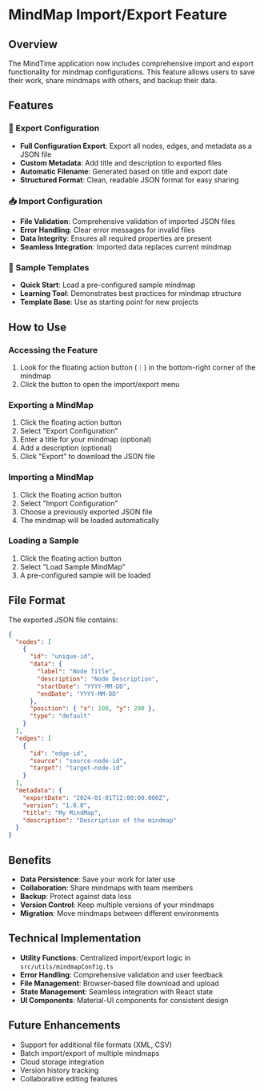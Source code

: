 # MindMap Import/Export Feature

## Overview

The MindTime application now includes comprehensive import and export functionality for mindmap configurations. This feature allows users to save their work, share mindmaps with others, and backup their data.

## Features

### 🔄 Export Configuration
- **Full Configuration Export**: Export all nodes, edges, and metadata as a JSON file
- **Custom Metadata**: Add title and description to exported files
- **Automatic Filename**: Generated based on title and export date
- **Structured Format**: Clean, readable JSON format for easy sharing

### 📥 Import Configuration
- **File Validation**: Comprehensive validation of imported JSON files
- **Error Handling**: Clear error messages for invalid files
- **Data Integrity**: Ensures all required properties are present
- **Seamless Integration**: Imported data replaces current mindmap

### 🎯 Sample Templates
- **Quick Start**: Load a pre-configured sample mindmap
- **Learning Tool**: Demonstrates best practices for mindmap structure
- **Template Base**: Use as starting point for new projects

## How to Use

### Accessing the Feature
1. Look for the floating action button (⋮) in the bottom-right corner of the mindmap
2. Click the button to open the import/export menu

### Exporting a MindMap
1. Click the floating action button
2. Select "Export Configuration"
3. Enter a title for your mindmap (optional)
4. Add a description (optional)
5. Click "Export" to download the JSON file

### Importing a MindMap
1. Click the floating action button
2. Select "Import Configuration"
3. Choose a previously exported JSON file
4. The mindmap will be loaded automatically

### Loading a Sample
1. Click the floating action button
2. Select "Load Sample MindMap"
3. A pre-configured sample will be loaded

## File Format

The exported JSON file contains:

```json
{
  "nodes": [
    {
      "id": "unique-id",
      "data": {
        "label": "Node Title",
        "description": "Node Description",
        "startDate": "YYYY-MM-DD",
        "endDate": "YYYY-MM-DD"
      },
      "position": { "x": 100, "y": 200 },
      "type": "default"
    }
  ],
  "edges": [
    {
      "id": "edge-id",
      "source": "source-node-id",
      "target": "target-node-id"
    }
  ],
  "metadata": {
    "exportDate": "2024-01-01T12:00:00.000Z",
    "version": "1.0.0",
    "title": "My MindMap",
    "description": "Description of the mindmap"
  }
}
```

## Benefits

- **Data Persistence**: Save your work for later use
- **Collaboration**: Share mindmaps with team members
- **Backup**: Protect against data loss
- **Version Control**: Keep multiple versions of your mindmaps
- **Migration**: Move mindmaps between different environments

## Technical Implementation

- **Utility Functions**: Centralized import/export logic in `src/utils/mindmapConfig.ts`
- **Error Handling**: Comprehensive validation and user feedback
- **File Management**: Browser-based file download and upload
- **State Management**: Seamless integration with React state
- **UI Components**: Material-UI components for consistent design

## Future Enhancements

- Support for additional file formats (XML, CSV)
- Batch import/export of multiple mindmaps
- Cloud storage integration
- Version history tracking
- Collaborative editing features

